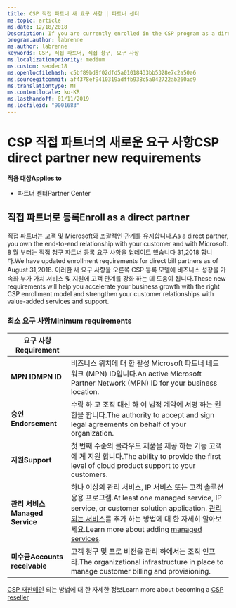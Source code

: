 ```yaml
---
title: CSP 직접 파트너 새 요구 사항 | 파트너 센터
ms.topic: article
ms.date: 12/18/2018
Description: If you are currently enrolled in the CSP program as a direct partner, you should prepare to meet these updated support and services requirements.
program.author: labrenne
ms.author: labrenne
keywords: CSP, 직접 파트너, 직접 청구, 요구 사항
ms.localizationpriority: medium
ms.custom: seodec18
ms.openlocfilehash: c5bf89bd9f02dfd5a01018433bb5328e7c2a50a6
ms.sourcegitcommit: af4378ef9410319adffb938c5a042722ab260ad9
ms.translationtype: MT
ms.contentlocale: ko-KR
ms.lasthandoff: 01/11/2019
ms.locfileid: "9001683"
---
```

# <a name="csp-direct-partner-new-requirements"></a><span data-ttu-id="1350c-103">CSP 직접 파트너의 새로운 요구 사항</span><span class="sxs-lookup"><span data-stu-id="1350c-103">CSP direct partner new requirements</span></span>

**<span data-ttu-id="1350c-104">적용 대상</span><span class="sxs-lookup"><span data-stu-id="1350c-104">Applies to</span></span>**

- <span data-ttu-id="1350c-105">파트너 센터</span><span class="sxs-lookup"><span data-stu-id="1350c-105">Partner Center</span></span>

## <a name="enroll-as-a-direct-partner"></a><span data-ttu-id="1350c-106">직접 파트너로 등록</span><span class="sxs-lookup"><span data-stu-id="1350c-106">Enroll as a direct partner</span></span>

<span data-ttu-id="1350c-107">직접 파트너는 고객 및 Microsoft와 포괄적인 관계를 유지합니다.</span><span class="sxs-lookup"><span data-stu-id="1350c-107">As a direct partner, you own the end-to-end relationship with your customer and with Microsoft.</span></span> <span data-ttu-id="1350c-108">8 월 부터는 직접 청구 파트너 등록 요구 사항을 업데이트 했습니다 31,2018 합니다.</span><span class="sxs-lookup"><span data-stu-id="1350c-108">We have updated enrollment requirements for direct bill partners as of August 31,2018.</span></span> <span data-ttu-id="1350c-109">이러한 새 요구 사항을 오른쪽 CSP 등록 모델에 비즈니스 성장을 가속화 부가 가치 서비스 및 지원에 고객 관계를 강화 하는 데 도움이 됩니다.</span><span class="sxs-lookup"><span data-stu-id="1350c-109">These new requirements will help you accelerate your business growth with the right CSP enrollment model and strengthen your customer relationships with value-added services and support.</span></span> 

### <a name="minimum-requirements"></a><span data-ttu-id="1350c-110">최소 요구 사항</span><span class="sxs-lookup"><span data-stu-id="1350c-110">Minimum requirements</span></span>

|**<span data-ttu-id="1350c-111">요구 사항</span><span class="sxs-lookup"><span data-stu-id="1350c-111">Requirement</span></span>**|                             |
|--------------------------------|--------------------------------------------------------------|
|**<span data-ttu-id="1350c-112">MPN ID</span><span class="sxs-lookup"><span data-stu-id="1350c-112">MPN ID</span></span>**   |<span data-ttu-id="1350c-113">비즈니스 위치에 대 한 활성 Microsoft 파트너 네트워크 (MPN) ID입니다.</span><span class="sxs-lookup"><span data-stu-id="1350c-113">An active Microsoft Partner Network (MPN) ID for your business location.</span></span>   |
|**<span data-ttu-id="1350c-114">승인</span><span class="sxs-lookup"><span data-stu-id="1350c-114">Endorsement</span></span>**   |<span data-ttu-id="1350c-115">수락 하 고 조직 대신 하 여 법적 계약에 서명 하는 권한을 합니다.</span><span class="sxs-lookup"><span data-stu-id="1350c-115">The authority to accept and sign legal agreements on behalf of your organization.</span></span>|
|**<span data-ttu-id="1350c-116">지원</span><span class="sxs-lookup"><span data-stu-id="1350c-116">Support</span></span>**   |<span data-ttu-id="1350c-117">첫 번째 수준의 클라우드 제품을 제공 하는 기능 고객에 게 지원 합니다.</span><span class="sxs-lookup"><span data-stu-id="1350c-117">The ability to provide the first level of cloud product support to your customers.</span></span>|
|**<span data-ttu-id="1350c-118">관리 서비스</span><span class="sxs-lookup"><span data-stu-id="1350c-118">Managed Service</span></span>**   |<span data-ttu-id="1350c-119">하나 이상의 관리 서비스, IP 서비스 또는 고객 솔루션 응용 프로그램.</span><span class="sxs-lookup"><span data-stu-id="1350c-119">At least one managed service, IP service, or customer solution application.</span></span> <span data-ttu-id="1350c-120">[관리 되는 서비스](https://partner.microsoft.com/en-US/business-opportunities/managed-services-provider)를 추가 하는 방법에 대 한 자세히 알아보세요.</span><span class="sxs-lookup"><span data-stu-id="1350c-120">Learn more about adding [managed services](https://partner.microsoft.com/en-US/business-opportunities/managed-services-provider).</span></span>|
|**<span data-ttu-id="1350c-121">미수금</span><span class="sxs-lookup"><span data-stu-id="1350c-121">Accounts receivable</span></span>** |<span data-ttu-id="1350c-122">고객 청구 및 프로 비전을 관리 하에서는 조직 인프라.</span><span class="sxs-lookup"><span data-stu-id="1350c-122">The organizational infrastructure in place to manage customer billing and provisioning.</span></span> 

<span data-ttu-id="1350c-123">[CSP 재판매인](https://partner.microsoft.com/cloud-solution-provider) 되는 방법에 대 한 자세한 정보</span><span class="sxs-lookup"><span data-stu-id="1350c-123">Learn more about becoming a [CSP reseller](https://partner.microsoft.com/cloud-solution-provider)</span></span>

<!-- for Jan 14 live date
## Transition from direct to indirect reseller

If you decide to move from a direct bill business to indirect reseller business,there are several steps you will need to take. To learn more about the transition, read [Transition from Cloud Solution Provider (CSP) direct partner to CSP indirect reseller](transition-direct-to-indirect) -->